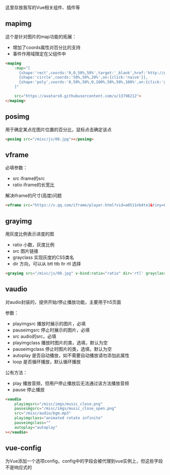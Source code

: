 这里存放我写的Vue相关组件、插件等

## mapimg

这个是针对图片的map功能的拓展：

* 增加了coords属性对百分比的支持
* 事件作用域限定在父组件中

```html
<mapimg 
	:map="[
	  {shape:'rect',coords:'0,0,50%,50%',target:'_blank',href:'http://github.com/jiangshanmeta'},
	  {shape:'circle',coords:'50%,50%,20%',on:{click:'naive'}},
	  {shape:'poly',coords:'0,50%,50%,0,100%,50%,50%,100%',on:{click:'gotoPage(1,a)'}}
	]"

	src="https://avatars0.githubusercontent.com/u/13798212">
</mapimg>
```

## posimg

用于确定某点在图片位置的百分比，鼠标点击确定该点

```html
<posimg src="/misc/js/08.jpg"></posimg>
```

## vframe

必填参数：

* src iframe的src
* ratio iframe的长宽比

解决iframe的尺寸(高度)问题

```html
<vframe src="https://v.qq.com/iframe/player.html?vid=a0511nb4te1&tiny=0&auto=0" :ratio="0.778" ></vframe>
```

## grayimg

用灰度比例表示进度的图

* ratio 小数，灰度比例
* src 图片链接
* grayclass 实现灰度的CSS类名
* dir 方向，可以从 btt ttb ltr rtl 选择

```html
<grayimg src="/misc/js/08.jpg" v-bind:ratio="ratio" dir='rtl' grayclass="gray1"></grayimg>
```

## vaudio

对audio封装的，提供开始/停止播放功能，主要用于h5页面

参数：

* playimgsrc 播放时展示的图片，必填
* pauseimgsrc 停止时展示的图片，必填
* src audio的src，必填
* playimgclass 播放时图片的类，选填，默认为空
* pauseimgclass 停止时图片的类，选填，默认为空
* autoplay 是否自动播放，如不需要自动播放请勿添加此属性
* loop 是否循环播放，默认循环播放


公有方法：

* play 播放音频，但用户停止播放后无法通过该方法播放音频
* pause 停止播放

```html
<vaudio 
	playimgsrc="/misc/imgs/music_close.png" 
	pauseimgsrc="/misc/imgs/music_close_open.png"
	src="/misc/audio/bgm.mp3"
	playimgclass="animated rotate infinite"
	pauseimgclass=""
    autoplay="autoplay"
></vaudio>
```

## vue-config

为Vue添加一个选项config，config中的字段会被代理到vue实例上，但这些字段不是响应式的